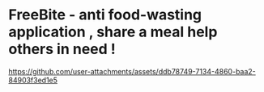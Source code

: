 # FreeBite - anti food-wasting application , share a meal help others in need !

https://github.com/user-attachments/assets/ddb78749-7134-4860-baa2-84903f3ed1e5

